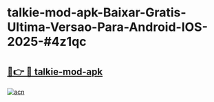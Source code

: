 # talkie-mod-apk-Baixar-Gratis-Ultima-Versao-Para-Android-IOS-2025-#4z1qc

# <h2><a href="https://ainizakaria.my?title=talkie-mod-apk&ref=22M">🔗👉 🔴 talkie-mod-apk</a></h2>

[![acn](https://github.com/user-attachments/assets/0f9c940e-d8b0-45ae-aac7-cd30a18b3e1c)](https://ainizakaria.my?title=talkie-mod-apk&ref=22M)

